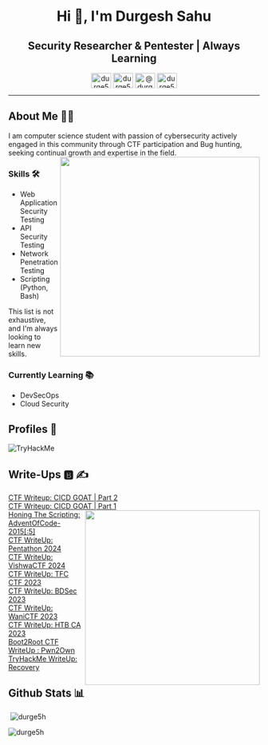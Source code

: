 
<h1 align="center">Hi 👋, I'm Durgesh Sahu</h1>
<h2 align="center">Security Researcher & Pentester | Always Learning</h2> 
<p align="center">
<a href="https://twitter.com/durge5h" target="blank"><img align="center" src="https://raw.githubusercontent.com/rahuldkjain/github-profile-readme-generator/master/src/images/icons/Social/twitter.svg" alt="durge5h" height="30" width="40" /></a>
<a href="https://linkedin.com/in/durge5h" target="blank"><img align="center" src="https://raw.githubusercontent.com/rahuldkjain/github-profile-readme-generator/master/src/images/icons/Social/linked-in-alt.svg" alt="durge5h" height="30" width="40" /></a>
<a href="https://sf4ult.github.io" target="blank"><img align="center" src="https://img.icons8.com/?size=100&id=13450&format=png&color=000000" alt="@durge5h" height="30" width="40" /></a>
<a href="https://discord.gg/durge5h#5496" target="blank"><img align="center" src="https://raw.githubusercontent.com/rahuldkjain/github-profile-readme-generator/master/src/images/icons/Social/discord.svg" alt="durge5h#5496" height="30" width="40" /></a>
</p>

---
## About Me 🙋🏻

I am computer science student with passion of cybersecurity actively engaged in this community through CTF participation and Bug hunting, seeking continual growth and expertise in the field.<img src="https://sf4ult.github.io/imgs/character.gif" align="right" width="400"/>
 
### Skills 🛠️

* Web Application Security Testing
* API Security Testing
* Network Penetration Testing
* Scripting (Python, Bash)

This list is not exhaustive, and I'm always looking to learn new skills. 

### Currently Learning 📚

* DevSecOps
* Cloud Security

## Profiles 🔰

<img src="https://tryhackme-badges.s3.amazonaws.com/durge5h.png" alt="TryHackMe"> 

## Write-Ups 🅱️ ✍

[CTF Writeup: CICD GOAT | Part 2](https://sf4ult.github.io/2024/06/30/post11/CICD-GOAT-Part-2/)\
[CTF Writeup: CICD GOAT | Part 1](https://sf4ult.github.io/2024/06/27/post10/CICD-GOAT-Part-1/)<img src="https://web-assets.esetstatic.com/wls/2023/2023-10/capture-flag-competitions-hacking.jpeg" align="right" width="350"/>\
[Honing The Scripting: AdventOfCode-2015[:5]](https://sf4ult.github.io/2024/03/29/post9/AdventOfCode-2015/)\
[CTF WriteUp: Pentathon 2024](https://sf4ult.github.io/2024/03/19/post8/Pentathon_2024/)\
[CTF WriteUp: VishwaCTF 2024](https://sf4ult.github.io/2024/03/04/post7/vishwaCTF_2024/)\
[CTF WriteUp: TFC CTF 2023](https://sf4ult.github.io/2023/08/01/post6/tfcCTF_2023/)\
[CTF WriteUp: BDSec 2023](https://sf4ult.github.io/2023/07/22/post5/bdsecCTF_2023/)\
[CTF WriteUp: WaniCTF 2023](https://sf4ult.github.io/2023/06/08/post4/wanictf_2023/)\
[CTF WriteUp: HTB CA 2023](https://sf4ult.github.io/2023/04/08/post3/ca_2023/)\
[Boot2Root CTF WriteUp : Pwn2Own](https://sf4ult.github.io/2023/02/12/post2/pwn2own/)\
[TryHackMe WriteUp: Recovery](https://sf4ult.github.io/2022/09/12/post1/thm-recovery/)


## Github Stats 📊
<p>&nbsp;<img align="center`enter code here`" src="https://github-readme-stats.vercel.app/api?username=durge5h&theme=dark&hide_border=false&include_all_commits=false&count_private=false)" alt="durge5h"/>

<p><img align="center" src="https://github-readme-streak-stats.herokuapp.com/?user=durge5h&](https://github-readme-stats.vercel.app/api?username=durge5h&theme=dark&hide_border=false&include_all_commits=false&count_private=false)" alt="durge5h"/></p>

